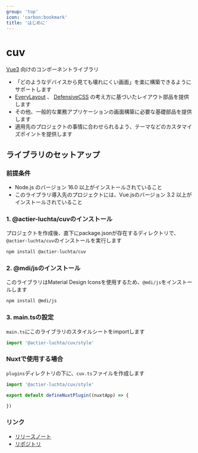 ```yaml
---
group: 'top'
icon: 'carbon:bookmark'
title: 'はじめに'
---
```


# cuv

[Vue3](https://vuejs.org/) 向けのコンポーネントライブラリ

* 「どのようなデバイスから見ても壊れにくい画面」を楽に構築できるようにサポートします
* [EveryLayout](https://every-layout.dev/) 、 [DefensiveCSS](https://defensivecss.dev/) の考え方に基づいたレイアウト部品を提供します
* その他、一般的な業務アプリケーションの画面構築に必要な基礎部品を提供します
* 適用先のプロジェクトの事情に合わせられるよう、テーマなどのカスタマイズポイントを提供します

## ライブラリのセットアップ
### 前提条件
* Node.js のバージョン 16.0 以上がインストールされていること
* このライブラリ導入先のプロジェクトには、Vue.jsのバージョン 3.2 以上がインストールされていること

### 1. @actier-luchta/cuvのインストール
プロジェクトを作成後、直下にpackage.jsonが存在するディレクトリで、`@actier-luchta/cuv`のインストールを実行します
```sh
npm install @actier-luchta/cuv
```

### 2. @mdi/jsのインストール

このライブラリはMaterial Design Iconsを使用するため、`@mdi/js`をインストールします
```sh
npm install @mdi/js
```

### 3. main.tsの設定

`main.ts`にこのライブラリのスタイルシートをimportします
```ts
import '@actier-luchta/cuv/style'
```

### Nuxtで使用する場合
`plugins`ディレクトリの下に、`cuv.ts`ファイルを作成します
```ts
import '@actier-luchta/cuv/style'

export default defineNuxtPlugin((nuxtApp) => {

})
```

### リンク
* [リリースノート](https://github.com/actier-luchta/cuv/releases/)
* [リポジトリ](https://github.com/actier-luchta/cuv/)